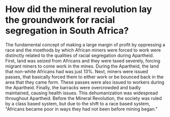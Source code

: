 # How did the mineral revolution lay the groundwork for racial segregation in South Africa?
The fundamental concept of making a large margin of profit by oppressing a race and the moethods by which African miners were forced to work were distinctly related to the qualities of racial segregation during Apartheid. First, land was seized from Africans and they were taxed severely, forcing migrant miners to come work in the mines. During the Apartheid, the land that non-white Africans had was just 13%. Next, miners were issued passes, that basically forced them to either work or be bounced back in the area that they came form. These passes were also issued to workers during the Apartheid. Finally, the barracks were overcrowded and badly maintained, causing health issues. This dehumanization was widespread throughout Apartheid. Before the Mineral Revolution, the society was ruled by a class based system, but due to the shift to a race based system, "Africans became poor in ways they had not been before mining began."
